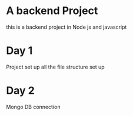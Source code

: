 # A backend Project
this is a backend project in Node js and javascript

# Day 1 
Project set up all the file structure set up

# Day 2
Mongo DB connection 

